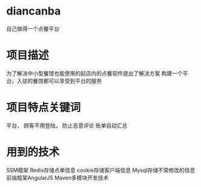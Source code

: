 # diancanba
自己做得一个点餐平台
# 项目描述
为了解决中小型餐馆也能使用的起店内的点餐软件提出了解决方案
构建一个平台，入驻的餐馆都可以享受到平台的服务

# 项目特点关键词
平台，
顾客不用登陆，
防止恶意评论
账单自动汇总
# 用到的技术
SSM框架
Redis存储点单信息
cookie存储客户端信息
Mysql存储不常修改的信息
前端框架AngularJS
Maven多模块开发技术
